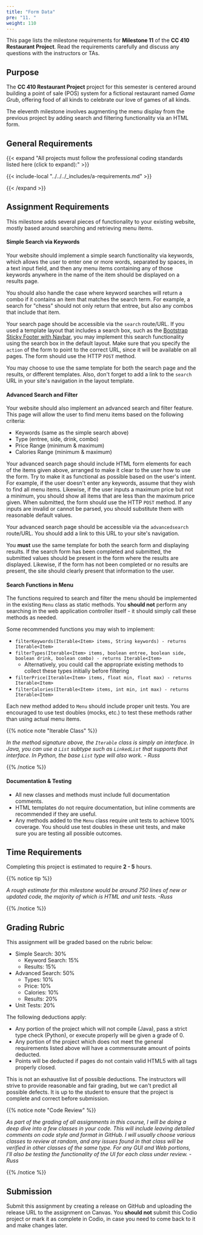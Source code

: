 ```yaml
---
title: "Form Data"
pre: "11. "
weight: 110
---
```


This page lists the milestone requirements for **Milestone 11** of the **CC 410 Restaurant Project**. Read the requirements carefully and discuss any questions with the instructors or TAs. 

## Purpose

The **CC 410 Restaurant Project** project for this semester is centered around building a point of sale (POS) system for a fictional restaurant named _Game Grub_, offering food of all kinds to celebrate our love of games of all kinds. 

The eleventh milestone involves augmenting the menu display from the previous project by adding search and filtering functionality via an HTML form.

## General Requirements

{{< expand "All projects must follow the professional coding standards listed here (click to expand):" >}}

{{< include-local "../../../_includes/a-requirements.md" >}}

{{< /expand >}}

## Assignment Requirements

This milestone adds several pieces of functionality to your existing website, mostly based around searching and retrieving menu items.

#### Simple Search via Keywords

Your website should implement a simple search functionality via keywords, which allows the user to enter one or more words, separated by spaces, in a text input field, and then any menu items containing any of those keywords anywhere in the name of the item should be displayed on a results page. 

You should also handle the case where keyword searches will return a combo if it contains an item that matches the search term. For example, a search for "chess" should not only return that entree, but also any combos that include that item. 

Your search page should be accessible via the `search` route/URL. If you used a template layout that includes a search box, such as the [Bootstrap Sticky Footer with Navbar](https://getbootstrap.com/docs/4.6/examples/sticky-footer-navbar/), you may implement this search functionality using the search box in the default layout. Make sure that you specify the `action` of the form to point to the correct URL, since it will be available on all pages. The form should use the HTTP `POST` method.

You may choose to use the same template for both the search page and the results, or different templates. Also, don't forget to add a link to the `search` URL in your site's navigation in the layout template.

#### Advanced Search and Filter

Your website should also implement an advanced search and filter feature. This page will allow the user to find menu items based on the following criteria:
* Keywords (same as the simple search above)
* Type (entree, side, drink, combo)
* Price Range (minimum & maximum)
* Calories Range (minimum & maximum)

Your advanced search page should include HTML form elements for each of the items given above, arranged to make it clear to the user how to use the form. Try to make it as functional as possible based on the user's intent. For example, if the user doesn't enter any keywords, assume that they wish to find all menu items. Likewise, if the user inputs a maximum price but not a minimum, you should show all items that are less than the maximum price given. When submitted, the form should use the HTTP `POST` method. If any inputs are invalid or cannot be parsed, you should substitute them with reasonable default values.

Your advanced search page should be accessible via the `advancedsearch` route/URL. You should add a link to this URL to your site's navigation.

You **must** use the same template for both the search form and displaying results. If the search form has been completed and submitted, the submitted values should be present in the form where the results are displayed. Likewise, if the form has not been completed or no results are present, the site should clearly present that information to the user. 

#### Search Functions in Menu

The functions required to search and filter the menu should be implemented in the existing `Menu` class as static methods. You **should not** perform any searching in the web application controller itself - it should simply call these methods as needed.

Some recommended functions you may wish to implement:

* `filterKeywords(Iterable<Item> items, String keywords) - returns Iterable<Item>`
* `filterTypes(Iterable<Item> items, boolean entree, boolean side, boolean drink, boolean combo) - returns Iterable<Item>`
  * Alternatively, you could call the appropriate existing methods to collect these types initially before filtering
* `filterPrice(Iterable<Item> items, float min, float max) - returns Iterable<Item>`
* `filterCalories(Iterable<Item> items, int min, int max) - returns Iterable<Item>`

Each new method added to `Menu` should include proper unit tests. You are encouraged to use test doubles (mocks, etc.) to test these methods rather than using actual menu items. 

{{% notice note "Iterable Class" %}}

_In the method signature above, the `Iterable` class is simply an interface. In Java, you can use a `List` subtype such as `LinkedList` that supports that interface. In Python, the base `List` type will also work. - Russ_

{{% /notice %}}

#### Documentation & Testing

* All new classes and methods must include full documentation comments.
* HTML templates do not require documentation, but inline comments are recommended if they are useful.
* Any methods added to the `Menu` class require unit tests to achieve 100% coverage. You should use test doubles in these unit tests, and make sure you are testing all possible outcomes. 

## Time Requirements

Completing this project is estimated to require **2 - 5** hours.

{{% notice tip %}}

_A rough estimate for this milestone would be around 750 lines of new or updated code, the majority of which is HTML and unit tests. -Russ_

{{% /notice %}}

## Grading Rubric

This assignment will be graded based on the rubric below:

* Simple Search: 30%
  * Keyword Search: 15%
  * Results: 15%
* Advanced Search: 50%
  * Types: 10%
  * Price: 10%
  * Calories: 10%
  * Results: 20%
* Unit Tests: 20%

The following deductions apply:

* Any portion of the project which will not compile (Java), pass a strict type check (Python), or execute properly will be given a grade of 0.
* Any portion of the project which does not meet the general requirements listed above will have a commensurate amount of points deducted.
* Points will be deducted if pages do not contain valid HTML5 with all tags properly closed. 

This is not an exhaustive list of possible deductions. The instructors will strive to provide reasonable and fair grading, but we can't predict all possible defects. It is up to the student to ensure that the project is complete and correct before submission. 

{{% notice note "Code Review" %}}

_As part of the grading of all assignments in this course, I will be doing a deep dive into a few classes in your code. This will include leaving detailed comments on code style and format in GitHub. I will usually choose various classes to review at random, and any issues found in that class will be verified in other classes of the same type. For any GUI and Web portions, I'll also be testing the functionality of the UI for each class under review. - Russ_

{{% /notice %}}

## Submission

Submit this assignment by creating a release on GitHub and uploading the release URL to the assignment on Canvas. You **should not** submit this Codio project or mark it as complete in Codio, in case you need to come back to it and make changes later.